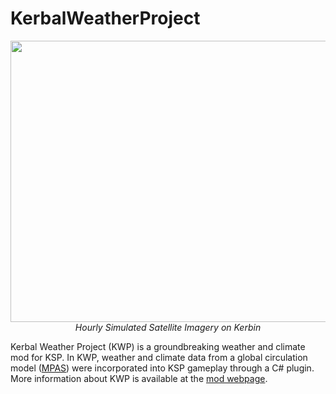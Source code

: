 # KerbalWeatherProject

<p align="center">
<img width="800" height="450" src="Figures/olrtoa_hrly.gif">
  <i>Hourly Simulated Satellite Imagery on Kerbin</i>
</p>

Kerbal Weather Project (KWP) is a groundbreaking weather and climate mod for KSP. In KWP, weather and climate data from a global circulation model ([MPAS](https://mpas-dev.github.io/)) were incorporated into KSP gameplay through a C# plugin. More information about KWP is available at the [mod webpage](https://kerbalwxproject.space).

